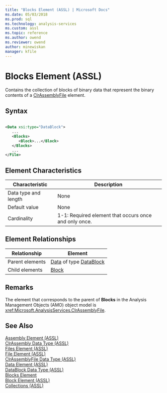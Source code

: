 ```yaml
---
title: "Blocks Element (ASSL) | Microsoft Docs"
ms.date: 05/03/2018
ms.prod: sql
ms.technology: analysis-services
ms.custom: assl
ms.topic: reference
ms.author: owend
ms.reviewer: owend
author: minewiskan
manager: kfile
---
```

# Blocks Element (ASSL)

  Contains the collection of blocks of binary data that represent the binary contents of a [ClrAssemblyFile](../../../analysis-services/scripting/data-type/clrassemblyfile-data-type-assl.md) element.  
  
## Syntax  
  
```xml  
  
<Data xsi:type="DataBlock">  
   ...  
   <Blocks>  
      <Block>...</Block>  
   </Blocks>  
   ...  
</File>  
```  
  
## Element Characteristics  
  
|Characteristic|Description|  
|--------------------|-----------------|  
|Data type and length|None|  
|Default value|None|  
|Cardinality|1-1: Required element that occurs once and only once.|  
  
## Element Relationships  
  
|Relationship|Element|  
|------------------|-------------|  
|Parent elements|[Data](../../../analysis-services/scripting/objects/data-element-assl.md) of type [DataBlock](../../../analysis-services/scripting/data-type/datablock-data-type-assl.md)|  
|Child elements|[Block](../../../analysis-services/scripting/objects/block-element-assl.md)|  
  
## Remarks  
 The element that corresponds to the parent of **Blocks** in the Analysis Management Objects (AMO) object model is <xref:Microsoft.AnalysisServices.ClrAssemblyFile>.  
  
## See Also  
 [Assembly Element &#40;ASSL&#41;](../../../analysis-services/scripting/objects/assembly-element-assl.md)   
 [ClrAssembly Data Type &#40;ASSL&#41;](../../../analysis-services/scripting/data-type/clrassembly-data-type-assl.md)   
 [Files Element &#40;ASSL&#41;](../../../analysis-services/scripting/collections/files-element-assl.md)   
 [File Element &#40;ASSL&#41;](../../../analysis-services/scripting/objects/file-element-assl.md)   
 [ClrAssemblyFile Data Type &#40;ASSL&#41;](../../../analysis-services/scripting/data-type/clrassemblyfile-data-type-assl.md)   
 [Data Element &#40;ASSL&#41;](../../../analysis-services/scripting/objects/data-element-assl.md)   
 [DataBlock Data Type &#40;ASSL&#41;](../../../analysis-services/scripting/data-type/datablock-data-type-assl.md)   
 [Blocks Element](../../../analysis-services/scripting/collections/blocks-element-assl.md)   
 [Block Element &#40;ASSL&#41;](../../../analysis-services/scripting/objects/block-element-assl.md)   
 [Collections &#40;ASSL&#41;](../../../analysis-services/scripting/collections/collections-assl.md)  
  
  

